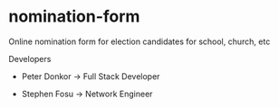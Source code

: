 # nomination-form
Online nomination form for election candidates for school, church, etc

Developers

- Peter Donkor -> Full Stack Developer

- Stephen Fosu -> Network Engineer
